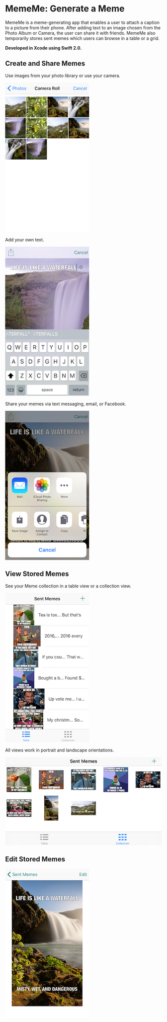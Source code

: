 # MemeMe: Generate a Meme

MemeMe is a meme-generating app that enables a user to attach a caption to a picture from their phone. After adding text to an image chosen from the Photo Album or Camera, the user can share it with friends. MemeMe also temporarily stores sent memes which users can browse in a table or a grid.

**Developed in Xcode using Swift 2.0.**

## Create and Share Memes

Use images from your photo library or use your camera.

![Meme Editor View 2](/doc/MemeMe_Editor_2.png)

Add your own text.

![Meme Editor View 1](/doc/MemeMe_Editor_1.png)

Share your memes via text messaging, email, or Facebook.

![Meme Share View](/doc/MemeMe_Share.png)

## View Stored Memes
See your Meme collection in a table view or a collection view. 

![Meme Table View](/doc/MemeMe_Table1.png)

All views work in portrait and landscape orientations.

![Meme Collection View](/doc/MemeMe_Collection.png)

## Edit Stored Memes

![Meme Stored](/doc/MemeMe_Stored.png)

